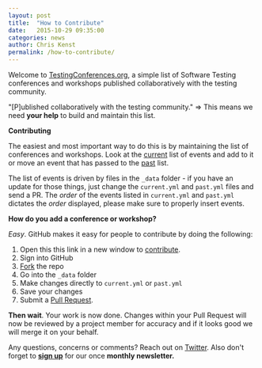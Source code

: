 ```yaml
---
layout: post
title:  "How to Contribute"
date:   2015-10-29 09:35:00
categories: news
author: Chris Kenst
permalink: /how-to-contribute/
---
```

Welcome to [TestingConferences.org](http://testingconferences.org), a simple list of Software Testing conferences and workshops published collaboratively with the testing community.

"[P]ublished collaboratively with the testing community." => This means we need **your help** to build and maintain this list.

**Contributing**

The easiest and most important way to do this is by maintaining the list of conferences and workshops. Look at the [current](/index.html) list of events and add to it or move an event that has passed to the [past](/past/) list.

The list of events is driven by files in the ```_data``` folder - if you have an update for those things, just change the ```current.yml``` and ```past.yml``` files and send a PR. The _order_ of the events listed in ```current.yml``` and ```past.yml``` dictates the _order_ displayed, please make sure to properly insert events.

**How do you add a conference or workshop?**

_Easy_. GitHub makes it easy for people to contribute by doing the following:

1. Open this this link in a new window to [contribute](https://github.com/TestingConferences/testingconferences.github.io/).
2. Sign into GitHub
3. [Fork](https://help.github.com/articles/fork-a-repo/) the repo
4. Go into the `_data` folder
5. Make changes directly to `current.yml` or `past.yml`
6. Save your changes
7. Submit a [Pull Request](https://help.github.com/articles/using-pull-requests/).

**Then wait**. Your work is now done. Changes within your Pull Request will now be reviewed by a project member for accuracy and if it looks good we will merge it on your behalf.  

Any questions, concerns or comments? Reach out on [Twitter](https://twitter.com/ckenst). Also don't forget to **[sign up](http://eepurl.com/c4paYT)** for our once **monthly newsletter.**

